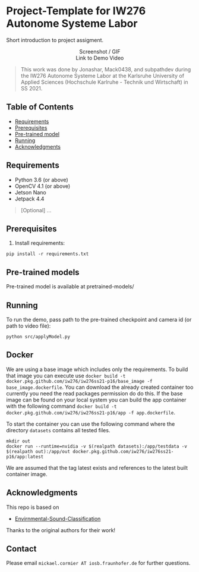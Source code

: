 # Project-Template for IW276 Autonome Systeme Labor

Short introduction to project assigment.

<p align="center">
  Screenshot / GIF <br />
  Link to Demo Video
</p>

> This work was done by Jonashar, Mack0438, and subpathdev during the IW276 Autonome Systeme Labor at the Karlsruhe University of Applied Sciences (Hochschule Karlruhe - Technik und Wirtschaft) in SS 2021. 

## Table of Contents

* [Requirements](#requirements)
* [Prerequisites](#prerequisites)
* [Pre-trained model](#pre-trained-model)
* [Running](#running)
* [Acknowledgments](#acknowledgments)

## Requirements
* Python 3.6 (or above)
* OpenCV 4.1 (or above)
* Jetson Nano
* Jetpack 4.4
> [Optional] ...

## Prerequisites
1. Install requirements:
```
pip install -r requirements.txt
```

## Pre-trained models <a name="pre-trained-models"/>

Pre-trained model is available at pretrained-models/

## Running

To run the demo, pass path to the pre-trained checkpoint and camera id (or path to video file):
```
python src/applyModel.py
```

## Docker
We are using a base image which includes only the requirements.
To build that image you can execute use `docker build -t docker.pkg.github.com/iw276/iw276ss21-p16/base_image -f base_image.dockerfile`.
You can download the already created container too currently you need the read packages permission do do this.
If the base image can be found on your local system you can build the app container with the following command `docker build -t docker.pkg.github.com/iw276/iw276ss21-p16/app -f app.dockerfile`.

To start the container you can use the following command where the directory `datasets` contains all tested files.
```
mkdir out
docker run --runtime=nvidia -v $(realpath datasets):/app/testdata -v $(realpath out):/app/out docker.pkg.github.com/iw276/iw276ss21-p16/app:latest
```

We are assumed that the tag latest exists and references to the latest built container image.


## Acknowledgments

This repo is based on
  - [Envirnmental-Sound-Classification](https://github.com/mariostrbac/environmental-sound-classification)

Thanks to the original authors for their work!

## Contact
Please email `mickael.cormier AT iosb.fraunhofer.de` for further questions.
